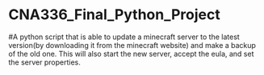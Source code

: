 # CNA336_Final_Python_Project
#A python script that is able to update a minecraft server to the latest version(by downloading it from the minecraft website) and make a backup of the old one. This will also start the new server, accept the eula, and set the server properties.
